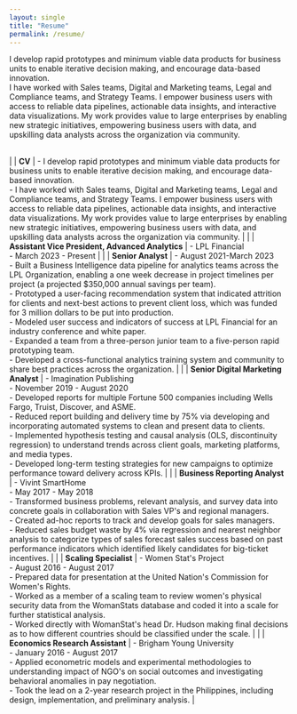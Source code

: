 ```yaml
---
layout: single
title: "Resume"
permalink: /resume/
---
```


I develop rapid prototypes and minimum viable data products for business units to enable iterative decision making, and encourage data-based innovation. <br>I have worked with Sales teams, Digital and Marketing teams, Legal and Compliance teams, and Strategy Teams. I empower business users with access to reliable data pipelines, actionable data insights, and interactive data visualizations. My work provides value to large enterprises by enabling new strategic initiatives, empowering business users with data, and upskilling data analysts across the organization via community. 
<br> <br>

| <i class="fas fa-file-alt"></i> | **CV** | - I develop rapid prototypes and minimum viable data products for business units to enable iterative decision making, and encourage data-based innovation. <br> - I have worked with Sales teams, Digital and Marketing teams, Legal and Compliance teams, and Strategy Teams. I empower business users with access to reliable data pipelines, actionable data insights, and interactive data visualizations. My work provides value to large enterprises by enabling new strategic initiatives, empowering business users with data, and upskilling data analysts across the organization via community. |
| <i class="fas fa-briefcase"></i> | **Assistant Vice President, Advanced Analytics** | - LPL Financial <br> - March 2023 - Present |
| <i class="fas fa-chart-line"></i> | **Senior Analyst** | - August 2021-March 2023 <br> - Built a Business Intelligence data pipeline for analytics teams across the LPL Organization, enabling a one week decrease in project timelines per project (a projected $350,000 annual savings per team). <br> - Prototyped a user-facing recommendation system that indicated attrition for clients and next-best actions to prevent client loss, which was funded for 3 million dollars to be put into production. <br> - Modeled user success and indicators of success at LPL Financial for an industry conference and white paper. <br> - Expanded a team from a three-person junior team to a five-person rapid prototyping team. <br> - Developed a cross-functional analytics training system and community to share best practices across the organization. |
| <i class="fas fa-bullhorn"></i> | **Senior Digital Marketing Analyst** | - Imagination Publishing <br> - November 2019 - August 2020 <br> - Developed reports for multiple Fortune 500 companies including Wells Fargo, Truist, Discover, and ASME. <br> - Reduced report building and delivery time by 75% via developing and incorporating automated systems to clean and present data to clients. <br> - Implemented hypothesis testing and causal analysis (OLS, discontinuity regression) to understand trends across client goals, marketing platforms, and media types. <br> - Developed long-term testing strategies for new campaigns to optimize performance toward delivery across KPIs. |
| <i class="fas fa-chart-bar"></i> | **Business Reporting Analyst** | - Vivint SmartHome <br> - May 2017 - May 2018 <br> - Transformed business problems, relevant analysis, and survey data into concrete goals in collaboration with Sales VP's and regional managers. <br> - Created ad-hoc reports to track and develop goals for sales managers. <br> - Reduced sales budget waste by 4% via regression and nearest neighbor analysis to categorize types of sales forecast sales success based on past performance indicators which identified likely candidates for big-ticket incentives. |
| <i class="fas fa-users"></i> | **Scaling Specialist** | - Women Stat's Project <br> - August 2016 - August 2017 <br> - Prepared data for presentation at the United Nation's Commission for Women's Rights. <br> - Worked as a member of a scaling team to review women's physical security data from the WomanStats database and coded it into a scale for further statistical analysis. <br> - Worked directly with WomanStat's head Dr. Hudson making final decisions as to how different countries should be classified under the scale. |
| <i class="fas fa-university"></i> | **Economics Research Assistant** | - Brigham Young University <br> - January 2016 - August 2017 <br> - Applied econometric models and experimental methodologies to understanding impact of NGO's on social outcomes and investigating behavioral anomalies in pay negotiation. <br> - Took the lead on a 2-year research project in the Philippines, including design, implementation, and preliminary analysis. |